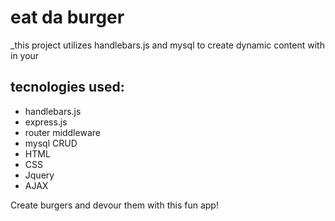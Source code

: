 # eat da burger 
_this project utilizes handlebars.js and mysql to create dynamic content with in your 
## tecnologies used:
* handlebars.js
* express.js
* router middleware
* mysql CRUD
* HTML
* CSS
* Jquery
* AJAX

Create burgers and devour them with this fun app!

